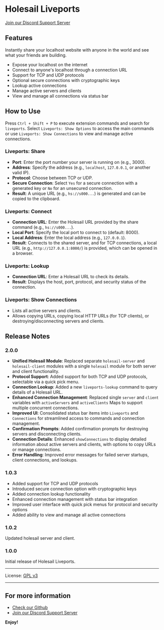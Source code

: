 # Holesail Liveports

[Join our Discord Support Server](https://discord.gg/TQVacE7Vnj)

## Features

Instantly share your localhost website with anyone in the world and see what your friends are building.

- Expose your localhost on the internet
- Connect to anyone's localhost through a connection URL
- Support for TCP and UDP protocols
- Optional secure connections with cryptographic keys
- Lookup active connections
- Manage active servers and clients
- View and manage all connections via status bar

## How to Use

Press `Ctrl + Shift + P` to execute extension commands and search for `liveports`. Select `Liveports: Show Options` to access the main commands or use `Liveports: Show Connections` to view and manage active connections.

### Liveports: Share

- **Port**: Enter the port number your server is running on (e.g., 3000).
- **Address**: Specify the address (e.g., `localhost`, `127.0.0.1`, or another valid IP).
- **Protocol**: Choose between TCP or UDP.
- **Secure Connection**: Select `Yes` for a secure connection with a generated key or `No` for an unsecured connection.
- **Result**: A unique URL (e.g., `hs://s000...`) is generated and can be copied to the clipboard.

### Liveports: Connect

- **Connection URL**: Enter the Holesail URL provided by the share command (e.g., `hs://s000...`).
- **Local Port**: Specify the local port to connect to (default: 8000).
- **Local Address**: Enter the local address (e.g., `127.0.0.1`).
- **Result**: Connects to the shared server, and for TCP connections, a local URL (e.g., `http://127.0.0.1:8000/`) is provided, which can be opened in a browser.

### Liveports: Lookup

- **Connection URL**: Enter a Holesail URL to check its details.
- **Result**: Displays the host, port, protocol, and security status of the connection.

### Liveports: Show Connections

- Lists all active servers and clients.
- Allows copying URLs, copying local HTTP URLs (for TCP clients), or destroying/disconnecting servers and clients.

## Release Notes

### 2.0.0

- **Unified Holesail Module**: Replaced separate `holesail-server` and `holesail-client` modules with a single `holesail` module for both server and client functionality.
- **Protocol Support**: Added support for both TCP and UDP protocols, selectable via a quick pick menu.
- **Connection Lookup**: Added a new `liveports-lookup` command to query details of a Holesail URL.
- **Enhanced Connection Management**: Replaced single `server` and `client` variables with `activeServers` and `activeClients` Maps to support multiple concurrent connections.
- **Improved UI**: Consolidated status bar items into `Liveports` and `Connections` for streamlined access to commands and connection management.
- **Confirmation Prompts**: Added confirmation prompts for destroying servers and disconnecting clients.
- **Connection Details**: Enhanced `showConnections` to display detailed information about active servers and clients, with options to copy URLs or manage connections.
- **Error Handling**: Improved error messages for failed server startups, client connections, and lookups.

### 1.0.3

- Added support for TCP and UDP protocols
- Introduced secure connection option with cryptographic keys
- Added connection lookup functionality
- Enhanced connection management with status bar integration
- Improved user interface with quick pick menus for protocol and security options
- Added ability to view and manage all active connections

### 1.0.2

Updated holesail server and client.

### 1.0.0

Initial release of Holesail Liveports.

---

License: [GPL v3](https://www.gnu.org/licenses/gpl-3.0.txt)

---

## For more information

* [Check our Github](https://github.com/holesail/liveports)
* [Join our Discord Support Server](https://discord.gg/TQVacE7Vnj)

**Enjoy!**